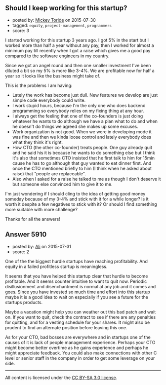 ## Should I keep working for this startup?

- posted by: [Mickey Toride](https://stackexchange.com/users/6712182/mickey-toride) on 2015-07-30
- tagged: `equity`, `project-management`, `programmers`
- score: 3

I started working for this startup 3 years ago. I got 5% in the start but I worked more than half a year without any pay, then I worked for almost a minimum pay till recently when I got a raise which gives me a good pay compared to the software engineers in my country.

Since we got an angel round and then one smaller investment I've been diluted a bit so my 5% is more like 3-4%. We are profitable now for half a year so it looks like the business might take of.

This is the problems I am having:

- Lately the work has become just dull. New features we develop are just simple code everybody could write.
- I work stupid hours, because I'm the only one who does backend programming so everybody relies on my fixing thing at any hour.
- I always get the feeling that one of the co-founders is just doing whatever he wants to do although we have a plan what to do and when he doesn't do things we agreed she makes up some excuses.
- Work organization is not good. When we were in developing mode it was fine and then we kinda loose control and lately everybody does what they think it's right.
- How CTO (the other co-founder) treats people. One guy already quit and he said his it is because he wants to do something else but I think it's  also that sometimes CTO insisted that he first talk to him for 15min cause he has to go although that guy wanted to eat dinner first. And once the CTO mentioned briefly to him (I think when he asked about raise) that "people are replaceable".
- Also when I asked for a raise he talked to me as though I don't deserve it but someone else convinced him to give it to me.

I'm just wondering if I should cling to the idea of getting good money someday because of my 3-4% and stick with it for a while longer? Is it worth it despite a few negatives to stick with it? Or should I find something more suitable with more challenge? 

Thanks for all the answers!


## Answer 5910

- posted by: [Ali](https://stackexchange.com/users/2815644/ali) on 2015-07-31
- score: 2

One of the the biggest hurdle startups have reaching profitability. And equity in a failed profitless startup is meaningless. 


It seems that you have helped this startup clear that hurdle to become profitable. And it seems counter intuitive to want to quit now. Periodic disillusionment and disenchantment is normal at any job and it comes and goes. Since you have invested so much time and effort into this startup maybe it is a good idea to wait on especially if you see a future for the startups products. 

Maybe a vacation might help you can weather out this bad patch and wait on. If you want to quit, check the contract to see if there are any penalties for quitting, and for a vesting schedule for your shares. It might also be prudent to find an alternate position before leaving this one.

As for your CTO, bad bosses are everywhere and in startups one of the causes of it is lack of people management experience. Perhaps your CTO might become better overtime as he gains experience and perhaps he might appreciate feedback. You could also make connections with other C level or senior staff in the company in order to get some leverage on your side.



---

All content is licensed under the [CC BY-SA 3.0 license](https://creativecommons.org/licenses/by-sa/3.0/).
